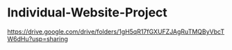 # Individual-Website-Project
https://drive.google.com/drive/folders/1gH5qR17fGXUFZJAgRuTMQByVbcTW6dHu?usp=sharing
